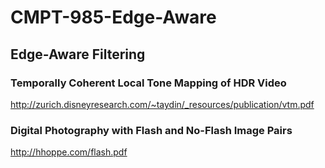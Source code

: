 # CMPT-985-Edge-Aware

## Edge-Aware Filtering

### Temporally Coherent Local Tone Mapping of HDR Video
http://zurich.disneyresearch.com/~taydin/_resources/publication/vtm.pdf

### Digital Photography with Flash and No-Flash Image Pairs
http://hhoppe.com/flash.pdf
